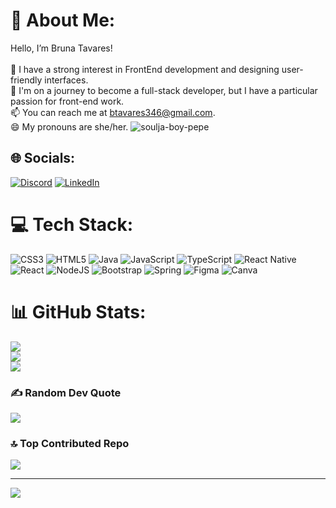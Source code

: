 # 💫 About Me:
Hello, I’m Bruna Tavares!<br><br>    👀 I have a strong interest in FrontEnd development and designing user-friendly interfaces.<br>    🌱 I'm on a journey to become a full-stack developer, but I have a particular passion for front-end work.<br>    📫 You can reach me at btavares346@gmail.com.<br>    😄 My pronouns are she/her.
![soulja-boy-pepe](https://github.com/user-attachments/assets/97e7e4ca-2ee9-4f8d-a7c2-8438c1ef5be0)


## 🌐 Socials:
[![Discord](https://img.shields.io/badge/Discord-%237289DA.svg?logo=discord&logoColor=white)](https://discord.gg/itsbruna_) [![LinkedIn](https://img.shields.io/badge/LinkedIn-%230077B5.svg?logo=linkedin&logoColor=white)](https://linkedin.com/in/bruna-tavares-lima-2bb80029a/) 

# 💻 Tech Stack:
![CSS3](https://img.shields.io/badge/css3-%231572B6.svg?style=for-the-badge&logo=css3&logoColor=white) ![HTML5](https://img.shields.io/badge/html5-%23E34F26.svg?style=for-the-badge&logo=html5&logoColor=white) ![Java](https://img.shields.io/badge/java-%23ED8B00.svg?style=for-the-badge&logo=openjdk&logoColor=white) ![JavaScript](https://img.shields.io/badge/javascript-%23323330.svg?style=for-the-badge&logo=javascript&logoColor=%23F7DF1E) ![TypeScript](https://img.shields.io/badge/typescript-%23007ACC.svg?style=for-the-badge&logo=typescript&logoColor=white) ![React Native](https://img.shields.io/badge/react_native-%2320232a.svg?style=for-the-badge&logo=react&logoColor=%2361DAFB) ![React](https://img.shields.io/badge/react-%2320232a.svg?style=for-the-badge&logo=react&logoColor=%2361DAFB) ![NodeJS](https://img.shields.io/badge/node.js-6DA55F?style=for-the-badge&logo=node.js&logoColor=white) ![Bootstrap](https://img.shields.io/badge/bootstrap-%238511FA.svg?style=for-the-badge&logo=bootstrap&logoColor=white) ![Spring](https://img.shields.io/badge/spring-%236DB33F.svg?style=for-the-badge&logo=spring&logoColor=white) ![Figma](https://img.shields.io/badge/figma-%23F24E1E.svg?style=for-the-badge&logo=figma&logoColor=white) ![Canva](https://img.shields.io/badge/Canva-%2300C4CC.svg?style=for-the-badge&logo=Canva&logoColor=white)
# 📊 GitHub Stats:
![](https://github-readme-stats.vercel.app/api?username=brunatavares22&theme=dark&hide_border=false&include_all_commits=true&count_private=true)<br/>
![](https://github-readme-streak-stats.herokuapp.com/?user=brunatavares22&theme=dark&hide_border=false)<br/>
![](https://github-readme-stats.vercel.app/api/top-langs/?username=brunatavares22&theme=dark&hide_border=false&include_all_commits=true&count_private=true&layout=compact)

### ✍️ Random Dev Quote
![](https://quotes-github-readme.vercel.app/api?type=horizontal&theme=radical)

### 🔝 Top Contributed Repo
![](https://github-contributor-stats.vercel.app/api?username=brunatavares22&limit=5&theme=dark&combine_all_yearly_contributions=true)

---
[![](https://visitcount.itsvg.in/api?id=brunatavares22&icon=0&color=0)](https://visitcount.itsvg.in)

<!-- Proudly created with GPRM ( https://gprm.itsvg.in ) -->
